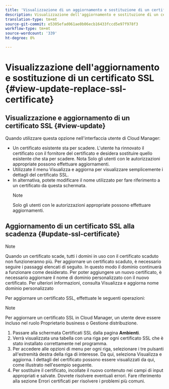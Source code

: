 ```yaml
---
title: 'Visualizzazione di un aggiornamento e sostituzione di un certificato SSL - Gestione di SSL '
description: Visualizzazione dell'aggiornamento e sostituzione di un certificato SSL - Gestione dei certificati SSL
translation-type: tm+mt
source-git-commit: e5305efad061ae0b06ecb16433fccd5e97f978f3
workflow-type: tm+mt
source-wordcount: '339'
ht-degree: 0%

---
```



# Visualizzazione dell&#39;aggiornamento e sostituzione di un certificato SSL {#view-update-replace-ssl-certificate}

## Visualizzazione e aggiornamento di un certificato SSL {#view-update}

Quando utilizzare questa opzione nell&#39;interfaccia utente di Cloud Manager:

* Un certificato esistente sta per scadere. L&#39;utente ha rinnovato il certificato con il fornitore del certificato e desidera sostituire quello esistente che sta per scadere. Nota Solo gli utenti con le autorizzazioni appropriate possono effettuare aggiornamenti.
* Utilizzate il menu Visualizza e aggiorna per visualizzare semplicemente i dettagli del certificato SSL.
* In alternativa, potete modificare il nome utilizzato per fare riferimento a un certificato da questa schermata.
   >[!NOTE]
   >Solo gli utenti con le autorizzazioni appropriate possono effettuare aggiornamenti.


## Aggiornamento di un certificato SSL alla scadenza {#update-ssl-certificate}


>[!NOTE]
>Quando un certificato scade, tutti i domini in uso con il certificato scaduto non funzioneranno più. Per aggiornare un certificato scaduto, è necessario seguire i passaggi elencati di seguito. In questo modo il dominio continuerà a funzionare come desiderato. Per poter aggiungere un nuovo certificato, è necessario aggiornare il nome di dominio personalizzato con il nuovo certificato. Per ulteriori informazioni, consulta Visualizza e aggiorna nome dominio personalizzato

Per aggiornare un certificato SSL, effettuate le seguenti operazioni:

>[!NOTE]
>Per aggiornare un certificato SSL in Cloud Manager, un utente deve essere incluso nel ruolo Proprietario business o Gestione distribuzione.

1. Passare alla schermata Certificati SSL dalla pagina **Ambienti**.
1. Verrà visualizzata una tabella con una riga per ogni certificato SSL che è stato installato correttamente nel programma.
1. Per accedere alle opzioni di menu per ogni riga, selezionare i tre pulsanti all&#39;estremità destra della riga di interesse. Da qui, seleziona Visualizza e aggiorna. I dettagli del certificato possono essere visualizzati da qui, come illustrato nell&#39;esempio seguente.
1. Per sostituire il certificato, incollate il nuovo contenuto nei campi di input appropriati e salvate. Dovrete risolvere eventuali errori. Fare riferimento alla sezione Errori certificati per risolvere i problemi più comuni.